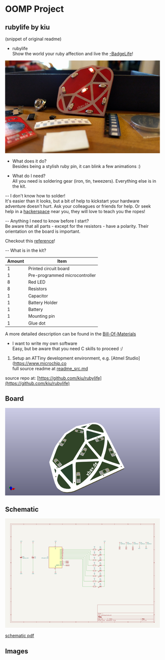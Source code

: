 # OOMP Project  
## rubylife  by kiu  
  
(snippet of original readme)  
  
- rubylife  
Show the world your ruby affection and live the [-BadgeLife](https://twitter.com/search?q=%23badgelife)!  
  
![rubylife](https://github.com/kiu/rubylife/raw/master/media/rubylife_display_small.jpg)  
  
- What does it do?  
Besides being a stylish ruby pin, it can blink a few animations :)  
  
- What do I need?  
All you need is soldering gear (iron, tin, tweezers). Everything else is in the kit.  
  
-- I don't know how to solder!  
It's easier than it looks, but a bit of help to kickstart your hardware adventure doesn't hurt. Ask your colleagues or friends for help. Or seek help in a [hackerspace](https://hackaday.io/hackerspaces) near you, they will love to teach you the ropes!  
  
-- Anything I need to know before I start?  
Be aware that all parts - except for the resistors - have a polarity. Their orientation on the board is important.  
  
Checkout this [reference](https://github.com/kiu/rubylife/raw/master/media/rubylife_polarity.jpg)!  
  
-- What is in the kit?  
  
| Amount | Item |  
| ------ | ---- |  
| 1 | Printed circuit board |  
| 1 | Pre-programmed microcontroller |  
| 8 | Red LED |  
| 8 | Resistors |  
| 1 | Capacitor |  
| 1 | Battery Holder |  
| 1 | Battery |  
| 1 | Mounting pin |  
| 1 | Glue dot |  
  
A more detailed description can be found in the [Bill-Of-Materials](https://github.com/kiu/rubylife/raw/master/bom.pdf)  
  
- I want to write my own software  
Easy, but be aware that you need C skills to proceed :/  
  
1. Setup an ATTiny development environment, e.g. [Atmel Studio](https://www.microchip.co  
  full source readme at [readme_src.md](readme_src.md)  
  
source repo at: [https://github.com/kiu/rubylife](https://github.com/kiu/rubylife)  
## Board  
  
[![working_3d.png](working_3d_600.png)](working_3d.png)  
## Schematic  
  
[![working_schematic.png](working_schematic_600.png)](working_schematic.png)  
  
[schematic pdf](working_schematic.pdf)  
## Images  

